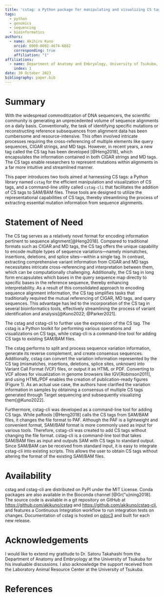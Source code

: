 ```yaml
---
title: 'cstag: a Python package for manipulating and visualizing CS tags'
tags:
  - python
  - genomics
  - sequencing
  - bioinformatics
authors:
  - name: Akihiro Kuno
    orcid: 0000-0002-4674-6882
    corresponding: true
    affiliation: "1"
affiliations:
  - name: Department of Anatomy and Embryology, University of Tsukuba, Tsukuba, Ibaraki, Japan
    index: 1
date: 30 October 2023
bibliography: paper.bib
---
```


# Summary
With the widespread commoditization of DNA sequencers, the scientific community is generating an unprecedented volume of sequence alignments on a daily basis. Conventionally, the task of identifying specific mutations or reconstructing reference subsequences from alignment data has been cumbersome and resource-intensive. This often involved intricate processes requiring the cross-referencing of multiple elements like query sequences, CIGAR strings, and MD tags. However, in recent years, a new tag called the CS tag has been developed [@Heng2018], which encapsulates the information contained in both CIGAR strings and MD tags. The CS tags enable researchers to represent mutations within alignments in a far more intuitive and streamlined manner.

This paper introduces two tools aimed at harnessing CS tags: a Python library named `cstag` for the efficient manipulation and visualization of CS tags, and a command-line utility called `cstag-cli` that facilitates the addition of CS tags to SAM/BAM files. These tools are designed to utilize the representational capabilities of CS tags, thereby streamlining the process of extracting essential mutation information from sequence alignments.


# Statement of Need

The CS tag serves as a relatively novel format for encoding information pertinent to sequence alignment[@Heng2018]. Compared to traditional formats such as CIGAR and MD tags, the CS tag offers the unique capability to encode multiple types of sequence variations—namely mismatches, insertions, deletions, and splice sites—within a single tag. In contrast, extracting comprehensive variant information from CIGAR and MD tags necessitates intricate cross-referencing and interpretation between them, which can be computationally challenging. Additionally, the CS tag in long form encapsulates which bases in the query sequence map directly to specific bases in the reference sequence, thereby enhancing interpretability. As a result of this consolidated approach to encoding sequence alignment information, the CS tag simplifies tasks that traditionally required the mutual referencing of CIGAR, MD tags, and query sequences. This advantage has led to the incorporation of the CS tag in several bioinformatics tools, effectively streamlining the process of variant identification and analysis[@Kuno2022; @Parker2021].

The cstag and cstag-cli to further use the expression of the CS tag. The cstag is a Python toolkit for performing various operations and visualizations on CS tags, while cstag-cli is a command-line tool for adding CS tags to existing SAM/BAM files.

The cstag performs to split and process sequence variation information, generate its reverse complement, and create consensus sequences. Additionally, cstag can convert the variation information represented by the CS tag (mismatches, insertions, deletions, splice sites, unknown) into Variant Call Format (VCF) files, or output it as HTML or PDF. Converting to VCF allows for visualization in genome browsers like IGV[Robinson2011], and using HTML/PDF enables the creation of publication-ready figures (Figure 1). As an actual use case, the authors have clarified the variation information in samples by obtaining a consensus of multiple CS tags generated through Target sequencing and subsequently visualizing them[@Kuno2022].

<!-- ![Visualization of CS tags by VCF and HTML outputs.](cstag_visualization.png) -->

Furthermore, cstag-cli was developed as a command-line tool for adding CS tags. While paftools [@Heng2018] calls the CS tags from SAM/BAM files, it changes the file format to PAF. Although the PAF is a lightweight and convenient format, SAM/BAM format is more  commonly used as input for various tools. Therefore, cstag-cli was created to add CS tags without changing the file format. cstag-cli is a command-line tool that takes SAM/BAM files as input and outputs SAM with CS tags to standard output. Since SAM/BAM can be received from standard input, it is easy to integrate cstag-cli into existing scripts. This allows the user to obtain CS tags without altering the format of the existing SAM/BAM files.

# Availability
cstag and cstag-cli are distributed on PyPI under the MIT License. Conda packages are also available in the Bioconda channel [@Gr{\"u}ning2018]. The source code is available in a git repository on GitHub at https://github.com/akikuno/cstag and https://github.com/akikuno/cstag-cli, and features a Continuous Integration workflow to run integration tests on changes. Documentation of cstag is hosted on [pdoc3](https://akikuno.github.io/cstag/cstag/) and built for each new release.

# Acknowledgements

I would like to extend my gratitude to Dr. Satoru Takahashi from the Department of Anatomy and Embryology at the University of Tsukuba for his invaluable discussions. I also acknowledge the support received from the Laboratory Animal Resource Center at the University of Tsukuba.

# References



